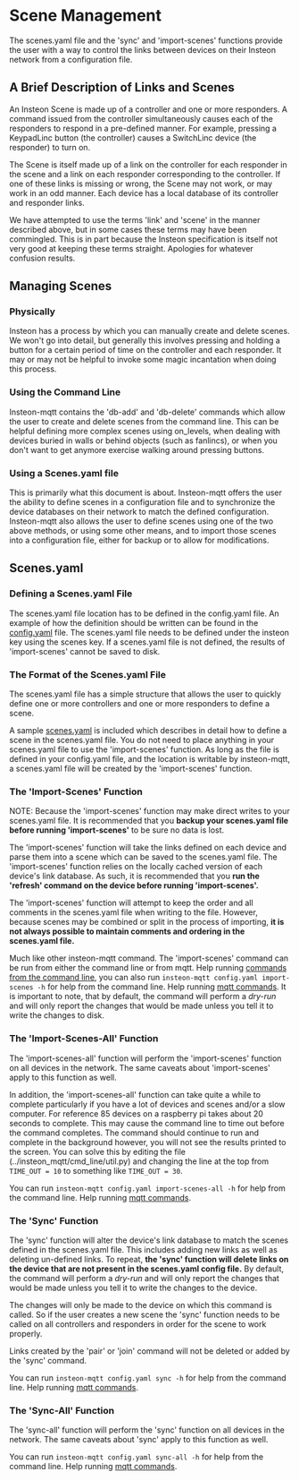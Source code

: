 # Scene Management
The scenes.yaml file and the 'sync' and 'import-scenes' functions provide the
user with a way to control the links between devices on their Insteon network
from a configuration file.

## A Brief Description of Links and Scenes
An Insteon Scene is made up of a controller and one or more responders.  A
command issued from the controller simultaneously causes each of the responders
to respond in a pre-defined manner.  For example, pressing a KeypadLinc button
(the controller) causes a SwitchLinc device (the responder) to turn on.

The Scene is itself made up of a link on the controller for each responder in
the scene and a link on each responder corresponding to the controller.  If
one of these links is missing or wrong, the Scene may not work, or may work in
an odd manner.  Each device has a local database of its controller and responder
links.

We have attempted to use the terms 'link' and 'scene' in the manner described
above, but in some cases these terms may have been commingled. This is in
part because the Insteon specification is itself not very good at keeping these
terms straight.  Apologies for whatever confusion results.

## Managing Scenes
### Physically
Insteon has a process by which you can manually create and delete scenes. We
won't go into detail, but generally this involves pressing and holding a button
for a certain period of time on the controller and each responder.  It may or
may not be helpful to invoke some magic incantation when doing this process.

### Using the Command Line
Insteon-mqtt contains the 'db-add' and 'db-delete' commands which allow the
user to create and delete scenes from the command line. This can be helpful
defining more complex scenes using on_levels, when dealing with devices buried
in walls or behind objects (such as fanlincs), or when you don't want to get
anymore exercise walking around pressing buttons.

### Using a Scenes.yaml file
This is primarily what this document is about.  Insteon-mqtt offers the
user the ability to define scenes in a configuration file and to synchronize
the device databases on their network to match the defined configuration.
Insteon-mqtt also allows the user to define scenes using one of the two above
methods, or using some other means, and to import those scenes into a
configuration file, either for backup or to allow for modifications.

## Scenes.yaml
### Defining a Scenes.yaml File
The scenes.yaml file location has to be defined in the config.yaml file. An
example of how the definition should be written can be found in the 
[config.yaml](../config.yaml) file.  The scenes.yaml file needs to be defined under
the insteon key using the scenes key. If a scenes.yaml file is not defined, the
results of 'import-scenes' cannot be saved to disk.

### The Format of the Scenes.yaml File
The scenes.yaml file has a simple structure that allows the user to quickly
define one or more controllers and one or more responders to define a scene.

A sample [scenes.yaml](../scenes.yaml) is included which describes in detail how
to define a scene in the scenes.yaml file.  You do not need to place anything
in your scenes.yaml file to use the 'import-scenes' function.  As long as the
file is defined in your config.yaml file, and the location is writable by
insteon-mqtt, a scenes.yaml file will be created by the 'import-scenes'
function.

### The 'Import-Scenes' Function
NOTE: Because the 'import-scenes' function may make direct writes to your
scenes.yaml file. It is recommended that you **backup your scenes.yaml file
before running 'import-scenes'** to be sure no data is lost.

The 'import-scenes' function will take the links defined on each device and
parse them into a scene which can be saved to the scenes.yaml file.  The
'import-scenes' function relies on the locally cached version of each device's
link database.  As such, it is recommended that you **run the 'refresh' command
on the device before running 'import-scenes'.**

The 'import-scenes' function will attempt to keep the order and all comments
in the scenes.yaml file when writing to the file.  However, because scenes
may be combined or split in the process of importing, **it is not always possible
to maintain comments and ordering in the scenes.yaml file.**

Much like other insteon-mqtt command.  The 'import-scenes' command can be run
from either the command line or from mqtt.  Help running [commands from the 
command line](quick_start.md), you can also run `insteon-mqtt config.yaml
import-scenes -h` for help from the command line.  Help running [mqtt
commands](mqtt.md).  It is important to note, that by default, the command
will perform a *dry-run* and will only report the changes that would be made
unless you tell it to write the changes to disk.

### The 'Import-Scenes-All' Function
The 'import-scenes-all' function will perform the 'import-scenes' function on
all devices in the network.  The same caveats about 'import-scenes' apply to
this function as well.

In addition, the 'import-scenes-all' function can take quite a while to
complete particularly if you have a lot of devices and scenes and/or a slow
computer. For reference 85 devices on a raspberry pi takes about 20 seconds
to complete.  This may cause the command line to time out before the command
completes.  The command should continue to run and complete in the background
however, you will not see the results printed to the screen.  You can solve this
by editing the file (../insteon_mqtt/cmd_line/util.py) and changing the line at
the top from `TIME_OUT = 10` to something like `TIME_OUT = 30`.

You can run `insteon-mqtt config.yaml import-scenes-all -h` for help from the
command line.  Help running [mqtt commands](mqtt.md).

### The 'Sync' Function
The 'sync' function will alter the device's link database to match the scenes
defined in the scenes.yaml file.  This includes adding new links as well as
deleting un-defined links.  To repeat, **the 'sync' function will delete links
on the device that are not present in the scenes.yaml config file.**  By
default, the command will perform a *dry-run* and will only report the changes
that would be made unless you tell it to write the changes to the device.

The changes will only be made to the device on which this command is called.  So
if the user creates a new scene the 'sync' function needs to be called on all
controllers and responders in order for the scene to work properly.

Links created by the 'pair' or 'join' command will not be deleted or added by
the 'sync' command.

You can run `insteon-mqtt config.yaml sync -h` for help from the command line.
Help running [mqtt commands](docs/mqtt.md).

### The 'Sync-All' Function
The 'sync-all' function will perform the 'sync' function on all devices in the
network.  The same caveats about 'sync' apply to this function as well.

You can run `insteon-mqtt config.yaml sync-all -h` for help from the command
line. Help running [mqtt commands](docs/mqtt.md).


